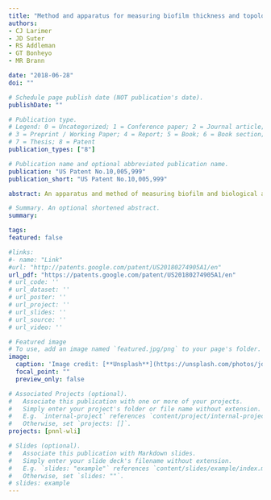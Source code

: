 ```yaml
---
title: "Method and apparatus for measuring biofilm thickness and topology"
authors:
- CJ Larimer
- JD Suter
- RS Addleman
- GT Bonheyo
- MR Brann 

date: "2018-06-28"
doi: ""

# Schedule page publish date (NOT publication's date).
publishDate: ""

# Publication type.
# Legend: 0 = Uncategorized; 1 = Conference paper; 2 = Journal article;
# 3 = Preprint / Working Paper; 4 = Report; 5 = Book; 6 = Book section;
# 7 = Thesis; 8 = Patent
publication_types: ["8"]

# Publication name and optional abbreviated publication name.
publication: "US Patent No.10,005,999"
publication_short: "US Patent No.10,005,999"

abstract: An apparatus and method of measuring biofilm and biological activity on a surface is disclosed. The apparatus includes a biofilm, which includes one or more microorganisms, grown on a substrate. A viewing window is placed on a surface of the biofilm and a gas bubble is introduced between the viewing window and the surface of the biofilm. The space between the substrate and the viewing window may be enclosed in a casing that has an inlet and an outlet, forming a flow cell. A microscope system, such as a white light interferometer, captures data of the biofilm in situ and non-destructively. The 3D images of biofilm surface have high resolution while maintaining a large field of view. This invention will be useful for fundamental studies of biofilms, biomedical and environmental screening, and many other applications in biology and the life sciences.

# Summary. An optional shortened abstract.
summary:

tags:
featured: false

#links:
#- name: "Link"
#url: "http://patents.google.com/patent/US20180274905A1/en"
url_pdf: "https://patents.google.com/patent/US20180274905A1/en"
# url_code: ''
# url_dataset: ''
# url_poster: ''
# url_project: ''
# url_slides: ''
# url_source: ''
# url_video: ''

# Featured image
# To use, add an image named `featured.jpg/png` to your page's folder. 
image:
  caption: 'Image credit: [**Unsplash**](https://unsplash.com/photos/jdD8gXaTZsc)'
  focal_point: ""
  preview_only: false

# Associated Projects (optional).
#   Associate this publication with one or more of your projects.
#   Simply enter your project's folder or file name without extension.
#   E.g. `internal-project` references `content/project/internal-project/index.md`.
#   Otherwise, set `projects: []`.
projects: [pnnl-wli]

# Slides (optional).
#   Associate this publication with Markdown slides.
#   Simply enter your slide deck's filename without extension.
#   E.g. `slides: "example"` references `content/slides/example/index.md`.
#   Otherwise, set `slides: ""`.
# slides: example
---
```




